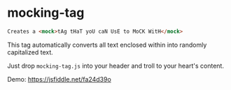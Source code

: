 # mocking-tag

```html
Creates a <mock>tAg tHaT yoU caN UsE to MoCK WitH</mock>
```

This tag automatically converts all text enclosed within into randomly capitalized text.

Just drop `mocking-tag.js` into your header and troll to your heart's content.

Demo: https://jsfiddle.net/fa24d39o

